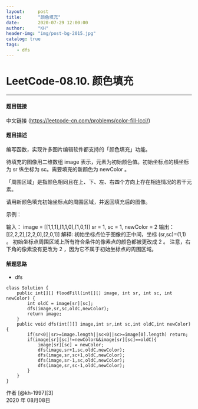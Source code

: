 ```yaml
---
layout:     post
title:      "颜色填充"
date:       2020-07-29 12:00:00
author:     "KH"
header-img: "img/post-bg-2015.jpg"
catalog: true
tags:
    - dfs
---
```



# LeetCode-08.10. 颜色填充

------
#### 题目链接

中文链接 (https://leetcode-cn.com/problems/color-fill-lcci/)

#### 题目描述

编写函数，实现许多图片编辑软件都支持的「颜色填充」功能。

待填充的图像用二维数组 image 表示，元素为初始颜色值。初始坐标点的横坐标为 sr 纵坐标为 sc。需要填充的新颜色为 newColor 。

「周围区域」是指颜色相同且在上、下、左、右四个方向上存在相连情况的若干元素。

请用新颜色填充初始坐标点的周围区域，并返回填充后的图像。

示例：

输入：
image = [[1,1,1],[1,1,0],[1,0,1]] 
sr = 1, sc = 1, newColor = 2
输出：[[2,2,2],[2,2,0],[2,0,1]]
解释: 
初始坐标点位于图像的正中间，坐标 (sr,sc)=(1,1) 。
初始坐标点周围区域上所有符合条件的像素点的颜色都被更改成 2 。
注意，右下角的像素没有更改为 2 ，因为它不属于初始坐标点的周围区域。

#### 解题思路

- dfs



```
class Solution {
    public int[][] floodFill(int[][] image, int sr, int sc, int newColor) {
        int oldC = image[sr][sc];
        dfs(image,sr,sc,oldC,newColor);
        return image;
    }
    public void dfs(int[][] image,int sr,int sc,int oldC,int newColor){
        if(sr<0||sr>=image.length||sc<0||sc>=image[0].length) return;
        if(image[sr][sc]!=newColor&&image[sr][sc]==oldC){
            image[sr][sc] = newColor;
            dfs(image,sr+1,sc,oldC,newColor);
            dfs(image,sr,sc+1,oldC,newColor);
            dfs(image,sr-1,sc,oldC,newColor);
            dfs(image,sr,sc-1,oldC,newColor);
        }
    }
}
```

作者 [@kh-1997][3]     
2020 年 08月08日    